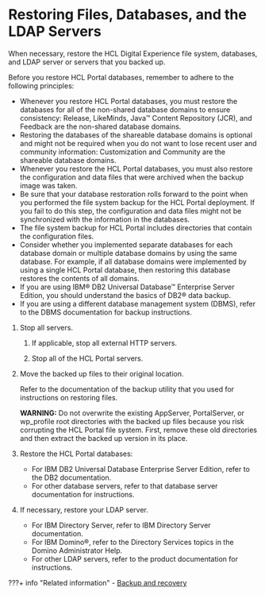 # Restoring Files, Databases, and the LDAP Servers

When necessary, restore the HCL Digital Experience file system, databases, and LDAP server or servers that you backed up.

Before you restore HCL Portal databases, remember to adhere to the following principles:

-   Whenever you restore HCL Portal databases, you must restore the databases for all of the non-shared database domains to ensure consistency: Release, LikeMinds, Java™ Content Repository (JCR), and Feedback are the non-shared database domains.
-   Restoring the databases of the shareable database domains is optional and might not be required when you do not want to lose recent user and community information: Customization and Community are the shareable database domains.
-   Whenever you restore the HCL Portal databases, you must also restore the configuration and data files that were archived when the backup image was taken.
-   Be sure that your database restoration rolls forward to the point when you performed the file system backup for the HCL Portal deployment. If you fail to do this step, the configuration and data files might not be synchronized with the information in the databases.
-   The file system backup for HCL Portal includes directories that contain the configuration files.
-   Consider whether you implemented separate databases for each database domain or multiple database domains by using the same database. For example, if all database domains were implemented by using a single HCL Portal database, then restoring this database restores the contents of all domains.
-   If you are using IBM® DB2 Universal Database™ Enterprise Server Edition, you should understand the basics of DB2® data backup.
-   If you are using a different database management system (DBMS), refer to the DBMS documentation for backup instructions.

1.  Stop all servers.

    1.  If applicable, stop all external HTTP servers.

    2.  Stop all of the HCL Portal servers.

2.  Move the backed up files to their original location.

    Refer to the documentation of the backup utility that you used for instructions on restoring files.

    **WARNING:** Do not overwrite the existing AppServer, PortalServer, or wp\_profile root directories with the backed up files because you risk corrupting the HCL Portal file system. First, remove these old directories and then extract the backed up version in its place.

3.  Restore the HCL Portal databases:

    -   For IBM DB2 Universal Database Enterprise Server Edition, refer to the DB2 documentation.
    -   For other database servers, refer to that database server documentation for instructions.
4.  If necessary, restore your LDAP server.

    -   For IBM Directory Server, refer to IBM Directory Server documentation.
    -   For IBM Domino®, refer to the Directory Services topics in the Domino Administrator Help.
    -   For other LDAP servers, refer to the product documentation for instructions.

???+ info "Related information"
    - [Backup and recovery](../../migrate/planning_migration/migration_consideration/mig_plan_backup_and_recovery.md)

